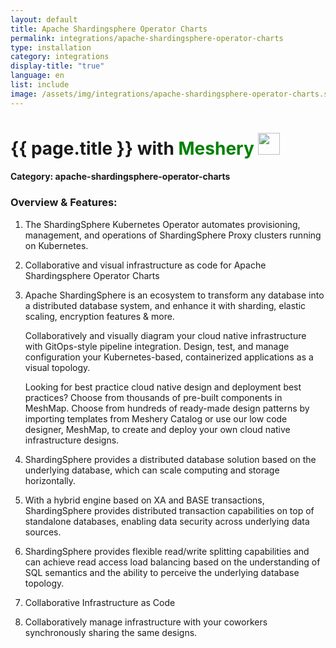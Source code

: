 ```yaml
---
layout: default
title: Apache Shardingsphere Operator Charts
permalink: integrations/apache-shardingsphere-operator-charts
type: installation
category: integrations
display-title: "true"
language: en
list: include
image: /assets/img/integrations/apache-shardingsphere-operator-charts.svg
---
```


<h1>{{ page.title }} with <span style="font-weight: bold; color: green;">Meshery</span> <img src="{{ page.image }}" style="width: 35px; height: 35px;" /></h1>


#### Category: apache-shardingsphere-operator-charts

### Overview & Features:
1. The ShardingSphere Kubernetes Operator automates provisioning, management, and operations of ShardingSphere Proxy clusters running on Kubernetes.

2. Collaborative and visual infrastructure as code for Apache Shardingsphere Operator Charts

4. Apache ShardingSphere is an ecosystem to transform any database into a distributed database system, and enhance it with sharding, elastic scaling, encryption features & more.


    Collaboratively and visually diagram your cloud native infrastructure with GitOps-style pipeline integration. Design, test, and manage configuration your Kubernetes-based, containerized applications as a visual topology.



    Looking for best practice cloud native design and deployment best practices? Choose from thousands of pre-built components in MeshMap. Choose from hundreds of ready-made design patterns by importing templates from Meshery Catalog or use our low code designer, MeshMap, to create and deploy your own cloud native infrastructure designs.



5. ShardingSphere provides a distributed database solution based on the underlying database, which can scale computing and storage horizontally.

6. With a hybrid engine based on XA and BASE transactions, ShardingSphere provides distributed transaction capabilities on top of standalone databases, enabling data security across underlying data sources.

7. ShardingSphere provides flexible read/write splitting capabilities and can achieve read access load balancing based on the understanding of SQL semantics and the ability to perceive the underlying database topology.

8. Collaborative Infrastructure as Code

9. Collaboratively manage infrastructure with your coworkers synchronously sharing the same designs.

